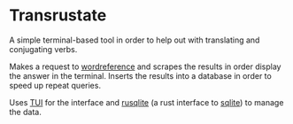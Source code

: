 # Transrustate
A simple terminal-based tool in order to help out with translating and conjugating verbs.

Makes a request to [wordreference](www.wordreference.com) and scrapes the results in order display the answer in the terminal. Inserts the results into a database in order to speed up repeat queries.

Uses [TUI](https://docs.rs/tui/latest/tui/) for the interface and [rusqlite](https://docs.rs/rusqlite/latest/rusqlite/) (a rust interface to [sqlite](https://www.sqlite.org/index.html)) to manage the data.

